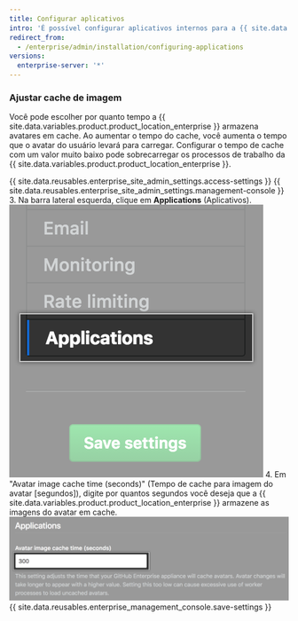 ```yaml
---
title: Configurar aplicativos
intro: 'É possível configurar aplicativos internos para a {{ site.data.variables.product.product_location_enterprise }}.'
redirect_from:
  - /enterprise/admin/installation/configuring-applications
versions:
  enterprise-server: '*'
---
```


### Ajustar cache de imagem

Você pode escolher por quanto tempo a {{ site.data.variables.product.product_location_enterprise }} armazena avatares em cache. Ao aumentar o tempo do cache, você aumenta o tempo que o avatar do usuário levará para carregar. Configurar o tempo de cache com um valor muito baixo pode sobrecarregar os processos de trabalho da {{ site.data.variables.product.product_location_enterprise }}.

{{ site.data.reusables.enterprise_site_admin_settings.access-settings }}
{{ site.data.reusables.enterprise_site_admin_settings.management-console }}
3. Na barra lateral esquerda, clique em **Applications** (Aplicativos). ![Guia Applications (Aplicativos) na barra lateral Settings (Configurações)](/assets/images/enterprise/management-console/sidebar-applications.png)
4. Em "Avatar image cache time (seconds)" (Tempo de cache para imagem do avatar [segundos]), digite por quantos segundos você deseja que a {{ site.data.variables.product.product_location_enterprise }} armazene as imagens do avatar em cache. ![Campo de formulário imagem de avatar em cache](/assets/images/enterprise/management-console/add-image-caching-value-field.png)
{{ site.data.reusables.enterprise_management_console.save-settings }}
